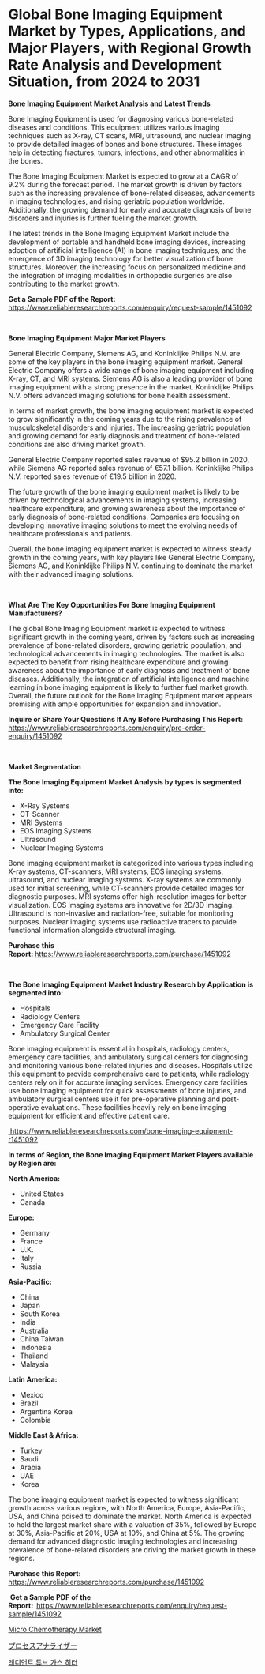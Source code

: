 <p><h1>Global Bone Imaging Equipment Market by Types, Applications, and Major Players, with Regional Growth Rate Analysis and Development Situation, from 2024 to 2031</h1></p><p><strong>Bone Imaging Equipment Market Analysis and Latest Trends</strong></p>
<p><p>Bone Imaging Equipment is used for diagnosing various bone-related diseases and conditions. This equipment utilizes various imaging techniques such as X-ray, CT scans, MRI, ultrasound, and nuclear imaging to provide detailed images of bones and bone structures. These images help in detecting fractures, tumors, infections, and other abnormalities in the bones.</p><p>The Bone Imaging Equipment Market is expected to grow at a CAGR of 9.2% during the forecast period. The market growth is driven by factors such as the increasing prevalence of bone-related diseases, advancements in imaging technologies, and rising geriatric population worldwide. Additionally, the growing demand for early and accurate diagnosis of bone disorders and injuries is further fueling the market growth.</p><p>The latest trends in the Bone Imaging Equipment Market include the development of portable and handheld bone imaging devices, increasing adoption of artificial intelligence (AI) in bone imaging techniques, and the emergence of 3D imaging technology for better visualization of bone structures. Moreover, the increasing focus on personalized medicine and the integration of imaging modalities in orthopedic surgeries are also contributing to the market growth.</p></p>
<p><strong>Get a Sample PDF of the Report:&nbsp;</strong> <a href="https://www.reliableresearchreports.com/enquiry/request-sample/1451092">https://www.reliableresearchreports.com/enquiry/request-sample/1451092</a></p>
<p>&nbsp;</p>
<p><strong>Bone Imaging Equipment Major Market Players</strong></p>
<p><p>General Electric Company, Siemens AG, and Koninklijke Philips N.V. are some of the key players in the bone imaging equipment market. General Electric Company offers a wide range of bone imaging equipment including X-ray, CT, and MRI systems. Siemens AG is also a leading provider of bone imaging equipment with a strong presence in the market. Koninklijke Philips N.V. offers advanced imaging solutions for bone health assessment.</p><p>In terms of market growth, the bone imaging equipment market is expected to grow significantly in the coming years due to the rising prevalence of musculoskeletal disorders and injuries. The increasing geriatric population and growing demand for early diagnosis and treatment of bone-related conditions are also driving market growth.</p><p>General Electric Company reported sales revenue of $95.2 billion in 2020, while Siemens AG reported sales revenue of €57.1 billion. Koninklijke Philips N.V. reported sales revenue of €19.5 billion in 2020.</p><p>The future growth of the bone imaging equipment market is likely to be driven by technological advancements in imaging systems, increasing healthcare expenditure, and growing awareness about the importance of early diagnosis of bone-related conditions. Companies are focusing on developing innovative imaging solutions to meet the evolving needs of healthcare professionals and patients.</p><p>Overall, the bone imaging equipment market is expected to witness steady growth in the coming years, with key players like General Electric Company, Siemens AG, and Koninklijke Philips N.V. continuing to dominate the market with their advanced imaging solutions.</p></p>
<p>&nbsp;</p>
<p><strong>What Are The Key Opportunities For Bone Imaging Equipment Manufacturers?</strong></p>
<p><p>The global Bone Imaging Equipment market is expected to witness significant growth in the coming years, driven by factors such as increasing prevalence of bone-related disorders, growing geriatric population, and technological advancements in imaging technologies. The market is also expected to benefit from rising healthcare expenditure and growing awareness about the importance of early diagnosis and treatment of bone diseases. Additionally, the integration of artificial intelligence and machine learning in bone imaging equipment is likely to further fuel market growth. Overall, the future outlook for the Bone Imaging Equipment market appears promising with ample opportunities for expansion and innovation.</p></p>
<p><strong>Inquire or Share Your Questions If Any Before Purchasing This Report:</strong> <a href="https://www.reliableresearchreports.com/enquiry/pre-order-enquiry/1451092">https://www.reliableresearchreports.com/enquiry/pre-order-enquiry/1451092</a></p>
<p>&nbsp;</p>
<p><strong>Market Segmentation</strong></p>
<p><strong>The Bone Imaging Equipment Market Analysis by types is segmented into:</strong></p>
<p><ul><li>X-Ray Systems</li><li>CT-Scanner</li><li>MRI Systems</li><li>EOS Imaging Systems</li><li>Ultrasound</li><li>Nuclear Imaging Systems</li></ul></p>
<p><p>Bone imaging equipment market is categorized into various types including X-ray systems, CT-scanners, MRI systems, EOS imaging systems, ultrasound, and nuclear imaging systems. X-ray systems are commonly used for initial screening, while CT-scanners provide detailed images for diagnostic purposes. MRI systems offer high-resolution images for better visualization. EOS imaging systems are innovative for 2D/3D imaging. Ultrasound is non-invasive and radiation-free, suitable for monitoring purposes. Nuclear imaging systems use radioactive tracers to provide functional information alongside structural imaging.</p></p>
<p><strong>Purchase this Report:&nbsp;</strong><a href="https://www.reliableresearchreports.com/purchase/1451092">https://www.reliableresearchreports.com/purchase/1451092</a></p>
<p>&nbsp;</p>
<p><strong>The Bone Imaging Equipment Market Industry Research by Application is segmented into:</strong></p>
<p><ul><li>Hospitals</li><li>Radiology Centers</li><li>Emergency Care Facility</li><li>Ambulatory Surgical Center</li></ul></p>
<p><p>Bone imaging equipment is essential in hospitals, radiology centers, emergency care facilities, and ambulatory surgical centers for diagnosing and monitoring various bone-related injuries and diseases. Hospitals utilize this equipment to provide comprehensive care to patients, while radiology centers rely on it for accurate imaging services. Emergency care facilities use bone imaging equipment for quick assessments of bone injuries, and ambulatory surgical centers use it for pre-operative planning and post-operative evaluations. These facilities heavily rely on bone imaging equipment for efficient and effective patient care.</p></p>
<p><a href="https://www.reliableresearchreports.com/bone-imaging-equipment-r1451092">&nbsp;https://www.reliableresearchreports.com/bone-imaging-equipment-r1451092</a></p>
<p><strong>In terms of Region, the Bone Imaging Equipment Market Players available by Region are:</strong></p>
<p>
    <p> <strong> North America: </strong>
        <ul>
            <li>United States</li>
            <li>Canada</li>
        </ul>
        </p> 
    <p> <strong> Europe: </strong>
        <ul>
            <li>Germany</li>
            <li>France</li>
            <li>U.K.</li>
            <li>Italy</li>
            <li>Russia</li>
        </ul>
        </p> 
    <p> <strong> Asia-Pacific: </strong>
        <ul>
            <li>China</li>
            <li>Japan</li>
            <li>South Korea</li>
            <li>India</li>
            <li>Australia</li>
            <li>China Taiwan</li>
            <li>Indonesia</li>
            <li>Thailand</li>
            <li>Malaysia</li>
        </ul>
        </p> 
    <p> <strong> Latin America: </strong>
        <ul>
            <li>Mexico</li>
            <li>Brazil</li>
            <li>Argentina Korea</li>
            <li>Colombia</li>
        </ul>
        </p> 
    <p> <strong> Middle East & Africa: </strong>
        <ul>
            <li>Turkey</li>
            <li>Saudi</li>
            <li>Arabia</li>
            <li>UAE</li>
            <li>Korea</li>
        </ul>
    </p>
    </p>
<p><p>The bone imaging equipment market is expected to witness significant growth across various regions, with North America, Europe, Asia-Pacific, USA, and China poised to dominate the market. North America is expected to hold the largest market share with a valuation of 35%, followed by Europe at 30%, Asia-Pacific at 20%, USA at 10%, and China at 5%. The growing demand for advanced diagnostic imaging technologies and increasing prevalence of bone-related disorders are driving the market growth in these regions.</p></p>
<p><strong>Purchase this Report: </strong><a href="https://www.reliableresearchreports.com/purchase/1451092">https://www.reliableresearchreports.com/purchase/1451092</a></p>
<p>&nbsp;<strong>Get a Sample PDF of the Report:&nbsp;&nbsp;</strong><a href="https://www.reliableresearchreports.com/enquiry/request-sample/1451092">https://www.reliableresearchreports.com/enquiry/request-sample/1451092</a></p>
<p><strong></strong></p>
<p><p><a href="https://github.com/NorbertYates/Market-Research-Report-List-4/blob/main/micro-chemotherapy-market.md">Micro Chemotherapy Market</a></p><p><a href="https://github.com/lababdou/Market-Research-Report-List-3/blob/main/105504251706.md">プロセスアナライザー</a></p><p><a href="https://github.com/jntpkh496620/Market-Research-Report-List-2/blob/main/429256946682.md">래디언트 튜브 가스 히터</a></p></p>